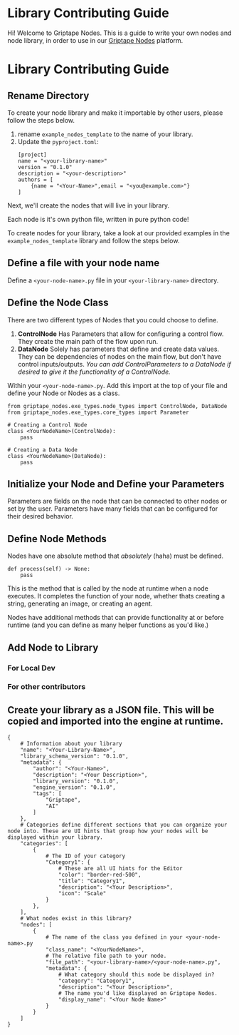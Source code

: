 # Library Contributing Guide

Hi! Welcome to Griptape Nodes. 
This is a guide to write your own nodes and node library, in order to use in our [Griptape Nodes](griptapenodes.com) platform. 

# Library Contributing Guide

## Rename Directory

To create your node library and make it importable by other users, please follow the steps below.

1. rename `example_nodes_template` to the name of your library.
2. Update the `pyproject.toml`:
    ```
    [project]
    name = "<your-library-name>"
    version = "0.1.0"
    description = "<your-description>"
    authors = [
        {name = "<Your-Name>",email = "<you@example.com>"}
    ]
    ```

Next, we'll create the nodes that will live in your library.

Each node is it's own python file, written in pure python code!

To create nodes for your library, take a look at our provided examples in the `example_nodes_template` library and follow the steps below.

## Define a file with your node name
Define a `<your-node-name>.py` file in your `<your-library-name>` directory. 

## Define the Node Class
There are two different types of Nodes that you could choose to define.

1. **ControlNode**
    Has Parameters that allow for configuring a control flow. They create the main path of the flow upon run. 
2. **DataNode**
    Solely has parameters that define and create data values. They can be dependencies of nodes on the main flow, but don't have control inputs/outputs.
    *You can add ControlParameters to a DataNode if desired to give it the functionality of a ControlNode.*

Within your `<your-node-name>.py`.
Add this import at the top of your file and define your Node or Nodes as a class. 

```
from griptape_nodes.exe_types.node_types import ControlNode, DataNode
from griptape_nodes.exe_types.core_types import Parameter

# Creating a Control Node
class <YourNodeName>(ControlNode):
    pass

# Creating a Data Node
class <YourNodeName>(DataNode):
    pass
```

## Initialize your Node and Define your Parameters

Parameters are fields on the node that can be connected to other nodes or set by the user. 
Parameters have many fields that can be configured for their desired behavior. 

## Define Node Methods

Nodes have one absolute method that *absolutely* (haha) must be defined.
```
def process(self) -> None:
    pass
```
This is the method that is called by the node at runtime when a node executes. It completes the function of your node, whether thats creating a string, generating an image, or creating an agent.

Nodes have additional methods that can provide functionality at or before runtime (and you can define as many helper functions as you'd like.)


## Add Node to Library
### For Local Dev

### For other contributors 


## Create your library as a JSON file. This will be copied and imported into the engine at runtime.

```
{
    # Information about your library
    "name": "<Your-Library-Name>",
    "library_schema_version": "0.1.0",
    "metadata": {
        "author": "<Your-Name>",
        "description": "<Your Description>",
        "library_version": "0.1.0",
        "engine_version": "0.1.0",
        "tags": [
            "Griptape",
            "AI"
        ]
    },
    # Categories define different sections that you can organize your node into. These are UI hints that group how your nodes will be displayed within your library.
    "categories": [
        {
            # The ID of your category
            "Category1": {
                # These are all UI hints for the Editor
                "color": "border-red-500",
                "title": "Category1",
                "description": "<Your Description>",
                "icon": "Scale"
            }
        },
    ],
    # What nodes exist in this library?
    "nodes": [
        {   
            # The name of the class you defined in your <your-node-name>.py
            "class_name": "<YourNodeName>",
            # The relative file path to your node.
            "file_path": "<your-library-name>/<your-node-name>.py",
            "metadata": {
                # What category should this node be displayed in?
                "category": "Category1",
                "description": "<Your Description>",
                # The name you'd like displayed on Griptape Nodes.
                "display_name": "<Your Node Name>"
            }
        }
    ]
}
```